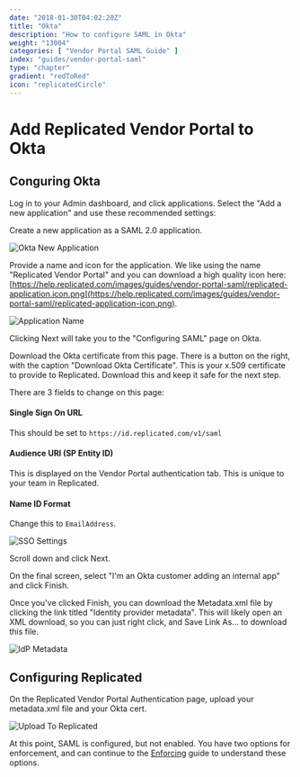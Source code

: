 ```yaml
---
date: "2018-01-30T04:02:20Z"
title: "Okta"
description: "How to configure SAML in Okta"
weight: "13004"
categories: [ "Vendor Portal SAML Guide" ]
index: "guides/vendor-portal-saml"
type: "chapter"
gradient: "redToRed"
icon: "replicatedCircle"
---
```


# Add Replicated Vendor Portal to Okta

## Conguring Okta

Log in to your Admin dashboard, and click applications. Select the "Add a new application" and use these recommended settings:

Create a new application as a SAML 2.0 application.

![Okta New Application](/images/guides/vendor-portal-saml/okta-new-application.png)

Provide a name and icon for the application. We like using the name "Replicated Vendor Portal" and you can download a high quality icon here: [https://help.replicated.com/images/guides/vendor-portal-saml/replicated-application.icon.png](https://help.replicated.com/images/guides/vendor-portal-saml/replicated-application-icon.png).

![Application Name](/images/guides/vendor-portal-saml/application-name.png)

Clicking Next will take you to the "Configuring SAML" page on Okta.

Download the Okta certificate from this page. There is a button on the right, with the caption "Download Okta Certificate". This is your x.509 certificate to provide to Replicated. Download this and keep it safe for the next step.

There are 3 fields to change on this page:

#### Single Sign On URL
This should be set to `https://id.replicated.com/v1/saml`

#### Audience URI (SP Entity ID)
This is displayed on the Vendor Portal authentication tab. This is unique to your team in Replicated.

#### Name ID Format
Change this to `EmailAddress`.

![SSO Settings](/images/guides/vendor-portal-saml/sso-settings.png)

Scroll down and click Next.

On the final screen, select "I'm an Okta customer adding an internal app" and click Finish.

Once you've clicked Finish, you can download the Metadata.xml file by clicking the link titled "Identity provider metadata". This will likely open an XML download, so you can just right click, and Save Link As... to download this file.

![IdP Metadata](/images/guides/vendor-portal-saml/idp-metadata.png)

## Configuring Replicated

On the Replicated Vendor Portal Authentication page, upload your metadata.xml file and your Okta cert.

![Upload To Replicated](/images/guides/vendor-portal-saml/upload-idp.png)

At this point, SAML is configured, but not enabled. You have two options for enforcement, and can continue to the [Enforcing](../enforcing) guide to understand these options.

